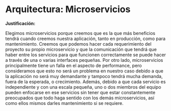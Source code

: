 # Arquitectura: Microservicios 


**Justificación:**

Elegimos microservicios porque creemos que es la que más beneficios tendrá cuando creemos nuestra aplicación, tanto en producción, 
como para mantenimiento. Creemos que podemos hacer cada requerimiento del proyecto su propio microservicio y que la comunicación que tendrá que 
haber entre los servicios para que funcionen correctamente se puede hacer a través de una o varias interfaces pequeñas. Por otro lado, microservicios 
principalmente tiene un falla en el aspecto de performance, pero consideramos que esto no será un problema en nuestro caso debido a que la aplicación 
no será muy demandante y tampoco tendrá mucha demanda, fuera de la esperada, o crecimiento. Además, debido a que cada servicio es independiente y con 
una escala pequeña, uno o dos miembros del equipo pueden enfocarse en ese servicios sin tener que estar constantemente preocupados que todo haga sentido 
con los demás microservicios, así como ellos mismos darles mantenimiento si se requiere.
